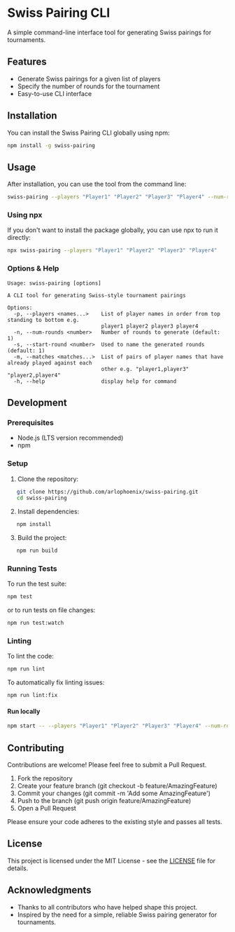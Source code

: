# Swiss Pairing CLI

A simple command-line interface tool for generating Swiss pairings for tournaments.

## Features

- Generate Swiss pairings for a given list of players
- Specify the number of rounds for the tournament
- Easy-to-use CLI interface

## Installation

You can install the Swiss Pairing CLI globally using npm:

```bash
npm install -g swiss-pairing
```

## Usage

After installation, you can use the tool from the command line:

```bash
swiss-pairing --players "Player1" "Player2" "Player3" "Player4" --num-rounds 2 --matches "Player1,Player2"
```

### Using npx

If you don't want to install the package globally, you can use npx to run it directly:

```bash
npx swiss-pairing --players "Player1" "Player2" "Player3" "Player4"
```

### Options & Help

```
Usage: swiss-pairing [options]

A CLI tool for generating Swiss-style tournament pairings

Options:
  -p, --players <names...>    List of player names in order from top standing to bottom e.g.
                              player1 player2 player3 player4
  -n, --num-rounds <number>   Number of rounds to generate (default: 1)
  -s, --start-round <number>  Used to name the generated rounds (default: 1)
  -m, --matches <matches...>  List of pairs of player names that have already played against each
                              other e.g. "player1,player3" "player2,player4"
  -h, --help                  display help for command
```

## Development

### Prerequisites

- Node.js (LTS version recommended)
- npm

### Setup

1. Clone the repository:

```bash
   git clone https://github.com/arlophoenix/swiss-pairing.git
   cd swiss-pairing
```

2. Install dependencies:

```bash
   npm install
```

3. Build the project:

```bash
   npm run build
```

### Running Tests

To run the test suite:

```bash
npm test
```

or to run tests on file changes:

```bash
npm run test:watch
```

### Linting

To lint the code:

```bash
npm run lint
```

To automatically fix linting issues:

```bash
npm run lint:fix
```

#### Run locally

```bash
npm start -- --players "Player1" "Player2" "Player3" "Player4" --num-rounds 2 --matches "Player1,Player2"
```

## Contributing

Contributions are welcome! Please feel free to submit a Pull Request.

1. Fork the repository
2. Create your feature branch (git checkout -b feature/AmazingFeature)
3. Commit your changes (git commit -m 'Add some AmazingFeature')
4. Push to the branch (git push origin feature/AmazingFeature)
5. Open a Pull Request

Please ensure your code adheres to the existing style and passes all tests.

## License

This project is licensed under the MIT License - see the [LICENSE](LICENSE.md) file for details.

## Acknowledgments

- Thanks to all contributors who have helped shape this project.
- Inspired by the need for a simple, reliable Swiss pairing generator for tournaments.
